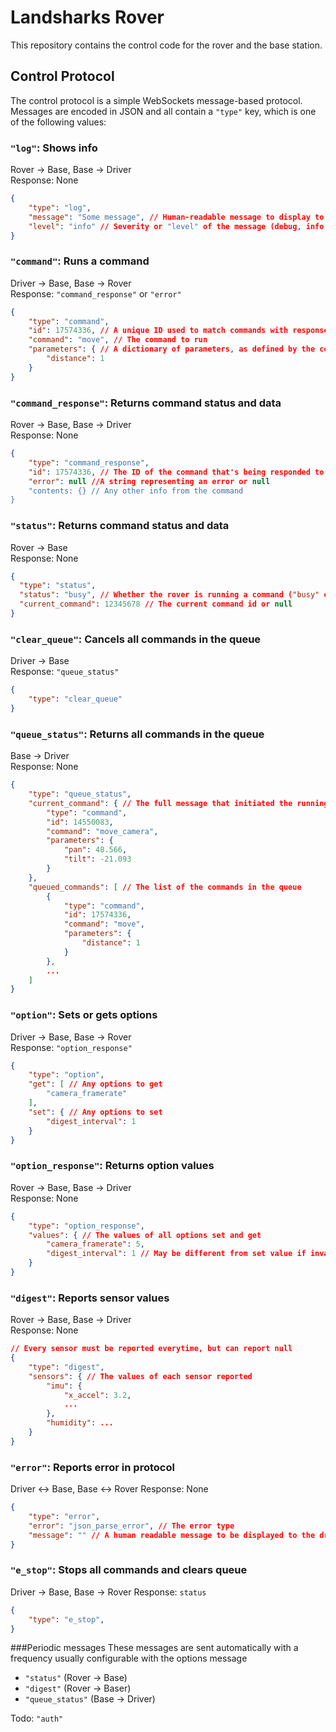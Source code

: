 # Landsharks Rover
This repository contains the control code for the rover and the base station.
## Control Protocol
The control protocol is a simple WebSockets message-based protocol. Messages are
encoded in JSON and all contain a `"type"` key, which is one of the following values:
### `"log"`: Shows info
Rover -> Base, Base -> Driver  
Response: None
```json
{
    "type": "log",
    "message": "Some message", // Human-readable message to display to the driver
    "level": "info" // Severity or "level" of the message (debug, info, warning, error)
}
```
### `"command"`: Runs a command
Driver -> Base, Base -> Rover  
Response: `"command_response"` or `"error"`
```json
{
    "type": "command",
    "id": 17574336, // A unique ID used to match commands with responses
    "command": "move", // The command to run
    "parameters": { // A dictionary of parameters, as defined by the command
        "distance": 1
    }
}
```
### `"command_response"`: Returns command status and data
Rover -> Base, Base -> Driver  
Response: None
```json
{
    "type": "command_response",
    "id": 17574336, // The ID of the command that's being responded to
    "error": null //A string representing an error or null
    "contents: {} // Any other info from the command
}
```
### `"status"`: Returns command status and data
Rover -> Base  
Response: None
```json
{
  "type": "status",
  "status": "busy", // Whether the rover is running a command ("busy" or "idle")
  "current_command": 12345678 // The current command id or null
}
```
### `"clear_queue"`: Cancels all commands in the queue
Driver -> Base  
Response: `"queue_status"`
```json
{
    "type": "clear_queue"
}
```
### `"queue_status"`: Returns all commands in the queue
Base -> Driver  
Response: None
```json
{
    "type": "queue_status",
    "current_command": { // The full message that initiated the running command
        "type": "command",
        "id": 14550083,
        "command": "move_camera",
        "parameters": {
            "pan": 48.566,
            "tilt": -21.093
        }
    },
    "queued_commands": [ // The list of the commands in the queue
        {
            "type": "command",
            "id": 17574336,
            "command": "move",
            "parameters": {
                "distance": 1
            }
        },
        ...
    ]
}
```
### `"option"`: Sets or gets options
Driver -> Base, Base -> Rover  
Response: `"option_response"`
```json
{
    "type": "option",
    "get": [ // Any options to get
        "camera_framerate"
    ],
    "set": { // Any options to set
        "digest_interval": 1
    }
}
```
### `"option_response"`: Returns option values
Rover -> Base, Base -> Driver  
Response: None
```json
{
    "type": "option_response",
    "values": { // The values of all options set and get
        "camera_framerate": 5,
        "digest_interval": 1 // May be different from set value if invalid
    }
}
```
### `"digest"`: Reports sensor values
Rover -> Base, Base -> Driver  
Response: None
```json
// Every sensor must be reported everytime, but can report null
{
    "type": "digest",
    "sensors": { // The values of each sensor reported
        "imu": {
            "x_accel": 3.2,
            ... 
        },
        "humidity": ... 
    }
}
```
### `"error"`: Reports error in protocol
Driver <-> Base, Base <-> Rover
Response: None
```json
{
    "type": "error",
    "error": "json_parse_error", // The error type
    "message": "" // A human readable message to be displayed to the drivers
}
```
### `"e_stop"`: Stops all commands and clears queue
Driver -> Base, Base -> Rover
Response: `status`
```json
{
    "type": "e_stop",
}
```
###Periodic messages 
These messages are sent automatically with a frequency usually configurable with the options message
* `"status"` (Rover -> Base)
* `"digest"` (Rover -> Baser)
* `"queue_status"` (Base -> Driver)
  
Todo: `"auth"`